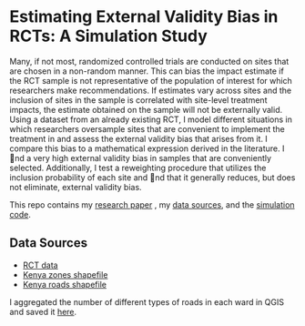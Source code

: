 # Estimating External Validity Bias in RCTs: A Simulation Study

Many, if not most, randomized controlled trials are conducted on sites that are 
chosen in a non-random manner. This can bias the impact estimate if the RCT
sample is not representative of the population of interest for which researchers make
recommendations. If estimates vary across sites and the inclusion of sites in the sample
is correlated with site-level treatment impacts, the estimate obtained on the sample will
not be externally valid. Using a dataset from an already existing RCT, I model different situations
 in which researchers oversample sites that are convenient to implement the
treatment in and assess the external validity bias that arises from it. I compare this
bias to a mathematical expression derived in the literature. I nd a very high external
validity bias in samples that are conveniently selected. Additionally, I test a reweighting
procedure that utilizes the inclusion probability of each site and nd that it generally
reduces, but does not eliminate, external validity bias.

This repo contains my [research paper](./estimating-external-validity-bias-rct.pdf)
, my [data sources](./data), and the [simulation code](./code).

## Data Sources
* [RCT data](#https://www.povertyactionlab.org/evaluation/primary-school-deworming-kenya)
* [Kenya zones shapefile](#https://github.com/mikelmaron/kenya-election-data/tree/master/output)
* [Kenya roads shapefile](#https://hub.arcgis.com/datasets/a3e4f55867944bcb890ea35dc0576699_0/data)

I aggregated the number of different types of roads in each ward in QGIS and saved it 
[here](./data/busia_roads_1.csv).